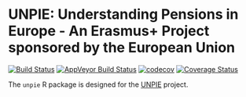 UNPIE: Understanding Pensions in Europe - An Erasmus+ Project sponsored by the European Union
========================================================

[![Build Status](https://travis-ci.org/sstoeckl/UNPIE.svg?branch=master)](https://travis-ci.org/sstoeckl/UNPIE)
[![AppVeyor Build Status](https://ci.appveyor.com/api/projects/status/github/sstoeckl/UNPIE?branch=master&svg=true)](https://ci.appveyor.com/project/sstoeckl/UNPIE)
[![codecov](https://codecov.io/gh/sstoeckl/UNPIE/branch/master/graph/badge.svg)](https://codecov.io/gh/sstoeckl/UNPIE)
[![Coverage Status](https://coveralls.io/repos/github/sstoeckl/UNPIE/badge.svg?branch=master)](https://coveralls.io/github/sstoeckl/UNPIE?branch=master)

The `unpie` R package  is designed for the [UNPIE](http://pensionsineurope.eu/) project.
